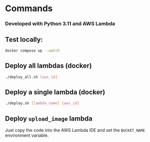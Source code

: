 # Commands 

### Developed with Python 3.11 and AWS Lambda 

## Test locally:
```bash
docker compose up --watch
```

## Deploy all lambdas (docker)
```bash
./deploy_all.sh [aws_id]
```

## Deploy a single lambda (docker)
```bash
./deploy.sh [lambda_name] [aws_id]
```

## Deploy `upload_image` lambda
Just copy the code into the AWS Lambda IDE and set the `BUCKET_NAME` environment variable.